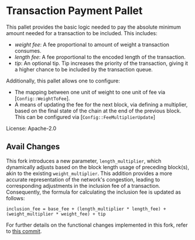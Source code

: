 # Transaction Payment Pallet

This pallet provides the basic logic needed to pay the absolute minimum amount needed for a
transaction to be included. This includes:
  - _weight fee_: A fee proportional to amount of weight a transaction consumes.
  - _length fee_: A fee proportional to the encoded length of the transaction.
  - _tip_: An optional tip. Tip increases the priority of the transaction, giving it a higher
    chance to be included by the transaction queue.

Additionally, this pallet allows one to configure:
  - The mapping between one unit of weight to one unit of fee via [`Config::WeightToFee`].
  - A means of updating the fee for the next block, via defining a multiplier, based on the
    final state of the chain at the end of the previous block. This can be configured via
    [`Config::FeeMultiplierUpdate`]

License: Apache-2.0

## Avail Changes

This fork introduces a new parameter, `length_multiplier`, which dynamically adjusts based on the block length usage of preceding block(s), akin to the existing `weight_multiplier`. This addition provides a more accurate representation of the network's congestion, leading to corresponding adjustments in the inclusion fee of a transaction. Consequently, the formula for calculating the inclusion fee is updated as follows:

```
inclusion_fee = base_fee + (length_multiplier * length_fee) + (weight_multiplier * weight_fee) + tip
```

For further details on the functional changes implemented in this fork, refer to [this commit](https://github.com/availproject/avail/pull/348/commits/6380d0c41d9f5632ee50528fd8192f2ee8476076).

